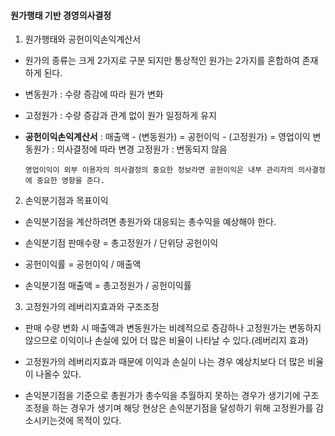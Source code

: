 #### 원가행태 기반 경영의사결정

1. 원가행태와 공헌이익손익계산서
- 원가의 종류는 크게 2가지로 구분 되지만 통상적인 원가는 2가지를 혼합하여 존재하게 된다.

- 변동원가 : 수량 증감에 따라 원가 변화

- 고정원가 : 수량 증감과 관계 없이 원가 일정하게 유지

- **공헌이익손익계산서** : 매출액 - (변동원가) = 공헌이익 - (고정원가) = 영업이익
  변동원가 : 의사결정에 따라 변경
  고정원가 : 변동되지 않음
  
  `영업이익이 외부 이용자의 의사결정의 중요한 정보라면 공헌이익은 내부 관리자의 의사결정에 중요한 영향을 준다.`
2. 손익분기점과 목표이익
- 손익분기점을 계산하려면 총원가와 대응되는 총수익을 예상해야 한다.

- 손익분기점 판매수량 = 총고정원가 / 단위당 공헌이익

- 공헌이익률 = 공헌이익 / 매출액

- 손익분기점 매출액 = 총고정원가 / 공헌이익률
3. 고정원가의 레버리지효과와 구조조정
- 판매 수량 변화 시 매출액과 변동원가는 비례적으로 증감하나 고정원가는 변동하지 않으므로 이익이나 손실에 있어 더 많은 비율이 나타날 수 있다.(레버리지 효과)

- 고정원가의 레버리지효과 때문에 이익과 손실이 나는 경우 예상치보다 더 많은 비율이 나올수 있다.

- 손익분기점을 기준으로 총원가가 총수익을 추월하지 못하는 경우가 생기기에 구조조정을 하는 경우가 생기며 해당 현상은 손익분기점을 달성하기 위해 고정원가를 감소시키는것에 목적이 있다.
